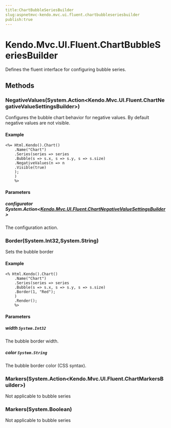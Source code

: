 ```yaml
---
title:ChartBubbleSeriesBuilder
slug:aspnetmvc-kendo.mvc.ui.fluent.chartbubbleseriesbuilder
publish:true
---
```


# Kendo.Mvc.UI.Fluent.ChartBubbleSeriesBuilder

Defines the fluent interface for configuring bubble series.

## Methods

### NegativeValues(System.Action\<Kendo.Mvc.UI.Fluent.ChartNegativeValueSettingsBuilder\>)
Configures the bubble chart behavior for negative values.
            By default negative values are not visible.

#### Example
    <%= Html.Kendo().Chart()
        .Name("Chart")
        .Series(series => series
        .Bubble(s => s.x, s => s.y, s => s.size)
        .NegativeValues(n => n
        .Visible(true)
        );
        )
        %>

#### Parameters

##### configurator System.Action\<[Kendo.Mvc.UI.Fluent.ChartNegativeValueSettingsBuilder](/api/wrappers/aspnet-mvc/Kendo.Mvc.UI.Fluent/ChartNegativeValueSettingsBuilder)\>
The configuration action.

### Border(System.Int32,System.String)
Sets the bubble border

#### Example
    <% Html.Kendo().Chart()
        .Name("Chart")
        .Series(series => series
        .Bubble(s => s.x, s => s.y, s => s.size)
        .Border(1, "Red");
        )
        .Render();
        %>

#### Parameters

##### width `System.Int32`
The bubble border width.

##### color `System.String`
The bubble border color (CSS syntax).

### Markers(System.Action\<Kendo.Mvc.UI.Fluent.ChartMarkersBuilder\>)
Not applicable to bubble series

### Markers(System.Boolean)
Not applicable to bubble series
